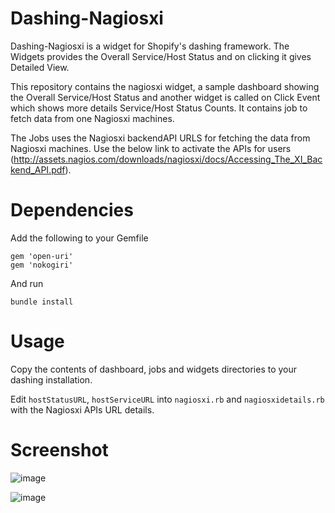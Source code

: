 # Dashing-Nagiosxi

Dashing-Nagiosxi is a widget for Shopify's dashing framework. The Widgets provides the Overall Service/Host Status and on clicking it gives Detailed View.

This repository contains the nagiosxi widget, a sample dashboard showing the Overall Service/Host Status and another widget is called on Click Event which shows more details Service/Host Status Counts. It contains job to fetch data from one Nagiosxi machines.

The Jobs uses the Nagiosxi backendAPI URLS for fetching the data from Nagiosxi machines. Use the below link to activate the APIs for users (http://assets.nagios.com/downloads/nagiosxi/docs/Accessing_The_XI_Backend_API.pdf). 

# Dependencies

Add the following to your Gemfile
```
gem 'open-uri'
gem 'nokogiri'
```
And run 
```
bundle install
```

# Usage

Copy the contents of dashboard, jobs and widgets directories to your dashing installation.

Edit `hostStatusURL`, `hostServiceURL` into `nagiosxi.rb` and `nagiosxidetails.rb` with the Nagiosxi APIs URL details. 

Screenshot
==========
![image](https://raw.githubusercontent.com/jsinghsamuel/Dashing-Nagiosxi/master/assets/images/nagiosxi.png)

![image](https://raw.githubusercontent.com/jsinghsamuel/Dashing-Nagiosxi/master/assets/images/nagiosxidetails.png)



